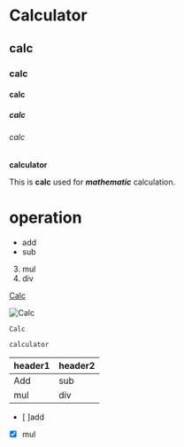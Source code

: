 # Calculator
## calc
### calc
#### calc
##### calc 
###### calc



__calculator__

This is **calc** used for ***mathematic*** calculation.
# **operation**
   * add
* sub
3. mul
4. div

[Calc](https://www.google.com/search?q=calc&sca_esv=4d4f3a802724b7ea&rlz=1C1CHBD_enIN1107IN1107&sxsrf=AE3TifMNo9JLkMg0pBl4mC0hvGXnUIG4KA%3A1749711211451&ei=a3lKaJCjG6zq1e8PqoDgKA&ved=0ahUKEwjQhN-ZpuuNAxUsdfUHHSoAGAUQ4dUDCBA&uact=5&oq=calc&gs_lp=Egxnd3Mtd2l6LXNlcnAiBGNhbGMyChAjGIAEGCcYigUyChAAGIAEGEMYigUyDRAAGIAEGLEDGEMYigUyChAAGIAEGEMYigUyCBAAGIAEGLEDMgoQABiABBhDGIoFMgoQABiABBhDGIoFMgoQABiABBhDGIoFMgoQABiABBhDGIoFMgoQABiABBhDGIoFSMEiUMwKWOEgcAF4AJABAJgBmAKgAZ0NqgEDMi03uAEDyAEA-AEBmAIDoALyA8ICChAAGLADGNYEGEfCAg0QABiABBiwAxhDGIoFwgIOEAAYgAQYkQIYsQMYigXCAgUQABiABMICCxAAGIAEGLEDGIMBmAMAiAYBkAYKkgcFMS4wLjKgB-cssgcDMi0yuAfkA8IHBTItMi4xyAcW&sclient=gws-wiz-serp)

![Calc](https://cdn.pixabay.com/photo/2013/07/28/14/07/calculator-168360_640.jpg)

`Calc`
```
calculator
```
| header1 | header2 |
|---------|---------|
|Add      | sub    |
|mul   | div|



- [ ]add
- [x] mul
